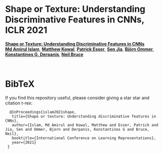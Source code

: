 #  Shape or Texture: Understanding Discriminative Features in CNNs, ICLR 2021

**[Shape or Texture: Understanding Discriminative Features in CNNs](https://openreview.net/forum?id=NcFEZOi-rLa)**
<br>
**[Md Amirul Islam](https://www.cs.ryerson.ca/~amirul/)**, **[Matthew Kowal](https://mkowal2.github.io/)**, **[Patrick Esser](https://github.com/pesser/)**, **[Sen Jia](https://scholar.google.com/citations?user=WOsy1foAAAAJ&hl=en)**, **[Björn Ommer](https://hci.iwr.uni-heidelberg.de/people/bommer)**, **[Konstantinos G. Derpanis](https://www.cs.ryerson.ca/~kosta/)**, **[Neil Bruce](http://socs.uoguelph.ca/~brucen/)** 

<br>

# BibTeX
If you find this repository useful, please consider giving a star star and citation t-rex:


      @InProceedings{islam2021shape,
       title={Shape or texture: Understanding discriminative features in CNNs},
       author={Islam, Md Amirul and Kowal, Matthew and Esser, Patrick and Jia, Sen and Ommer, Bjorn and Derpanis, Konstantinos G and Bruce, Neil},
       booktitle={International Conference on Learning Representations},
       year={2021}
     }


